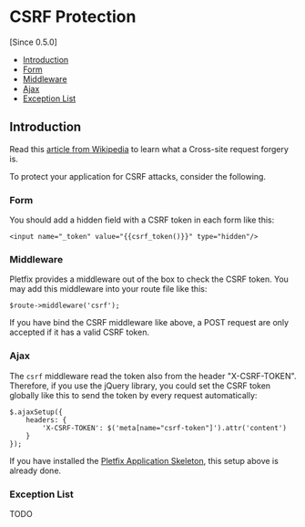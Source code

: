 # CSRF Protection

[Since 0.5.0]

- [Introduction](#introduction)
- [Form](#form)
- [Middleware](#middleware)
- [Ajax](#ajax)
- [Exception List](#except)

<a name="introduction"></a>
## Introduction

Read this [article from Wikipedia](https://en.wikipedia.org/wiki/Cross-site_request_forgery) to learn what a 
Cross-site request forgery is.

To protect your application for CSRF attacks, consider the following.

<a name="form"></a>
### Form

You should add a hidden field with a CSRF token in each form like this:

    <input name="_token" value="{{csrf_token()}}" type="hidden"/>

<a name="middleware"></a>
### Middleware

Pletfix provides a middleware out of the box to check the CSRF token. You may add this middleware into your route 
file like this:

    $route->middleware('csrf');

If you have bind the CSRF middleware like above, a POST request are only accepted if it has a valid CSRF token.  

<a name="ajax"></a>
### Ajax

The `csrf` middleware read the token also from the header "X-CSRF-TOKEN". Therefore, if you use the jQuery library, you 
could set the CSRF token globally like this to send the token by every request automatically:

    $.ajaxSetup({
        headers: {
            'X-CSRF-TOKEN': $('meta[name="csrf-token"]').attr('content')
        }
    });
    
If you have installed the [Pletfix Application Skeleton](https://github.com/pletfix/app), this setup above is already
done.

<a name="except"></a>
### Exception List      

TODO      